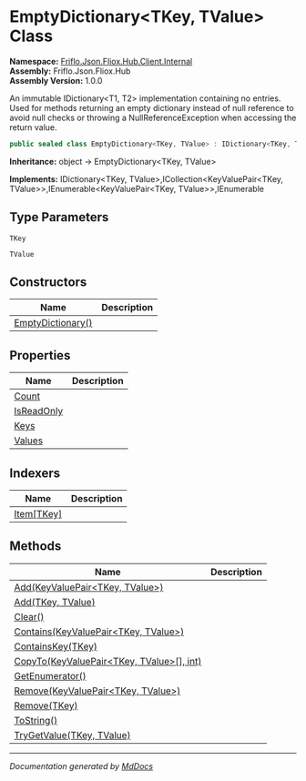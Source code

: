 ﻿<!--  
  <auto-generated>   
    The contents of this file were generated by a tool.  
    Changes to this file may be list if the file is regenerated  
  </auto-generated>   
-->

# EmptyDictionary\<TKey, TValue\> Class

**Namespace:** [Friflo.Json.Fliox.Hub.Client.Internal](../index.md)  
**Assembly:** Friflo.Json.Fliox.Hub  
**Assembly Version:** 1.0.0

An immutable IDictionary\<T1, T2\> implementation containing no entries. Used for methods returning an empty dictionary instead of null reference to avoid null checks or throwing a NullReferenceException when accessing the return value. 

```csharp
public sealed class EmptyDictionary<TKey, TValue> : IDictionary<TKey, TValue>, ICollection<KeyValuePair<TKey, TValue>>, IEnumerable<KeyValuePair<TKey, TValue>>, IEnumerable
```

**Inheritance:** object → EmptyDictionary\<TKey, TValue\>

**Implements:** IDictionary\<TKey, TValue\>,ICollection\<KeyValuePair\<TKey, TValue\>\>,IEnumerable\<KeyValuePair\<TKey, TValue\>\>,IEnumerable

## Type Parameters

`TKey`

`TValue`

## Constructors

| Name                                       | Description |
| ------------------------------------------ | ----------- |
| [EmptyDictionary()](constructors/index.md) |             |

## Properties

| Name                                   | Description |
| -------------------------------------- | ----------- |
| [Count](properties/Count.md)           |             |
| [IsReadOnly](properties/IsReadOnly.md) |             |
| [Keys](properties/Keys.md)             |             |
| [Values](properties/Values.md)         |             |

## Indexers

| Name                             | Description |
| -------------------------------- | ----------- |
| [Item\[TKey\]](indexers/Item.md) |             |

## Methods

| Name                                                                                    | Description |
| --------------------------------------------------------------------------------------- | ----------- |
| [Add(KeyValuePair\<TKey, TValue\>)](methods/Add.md#addkeyvaluepairtkey-tvalue)          |             |
| [Add(TKey, TValue)](methods/Add.md#addtkey-tvalue)                                      |             |
| [Clear()](methods/Clear.md)                                                             |             |
| [Contains(KeyValuePair\<TKey, TValue\>)](methods/Contains.md)                           |             |
| [ContainsKey(TKey)](methods/ContainsKey.md)                                             |             |
| [CopyTo(KeyValuePair\<TKey, TValue\>\[\], int)](methods/CopyTo.md)                      |             |
| [GetEnumerator()](methods/GetEnumerator.md)                                             |             |
| [Remove(KeyValuePair\<TKey, TValue\>)](methods/Remove.md#removekeyvaluepairtkey-tvalue) |             |
| [Remove(TKey)](methods/Remove.md#removetkey)                                            |             |
| [ToString()](methods/ToString.md)                                                       |             |
| [TryGetValue(TKey, TValue)](methods/TryGetValue.md)                                     |             |

___

*Documentation generated by [MdDocs](https://github.com/ap0llo/mddocs)*

